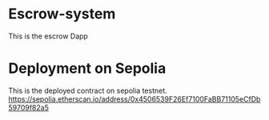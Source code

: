 # Escrow-system
This is the escrow Dapp

# Deployment on Sepolia 

This is the deployed contract on sepolia testnet.
https://sepolia.etherscan.io/address/0x4506539F26Ef7100FaBB71105eCfDb59709f82a5
